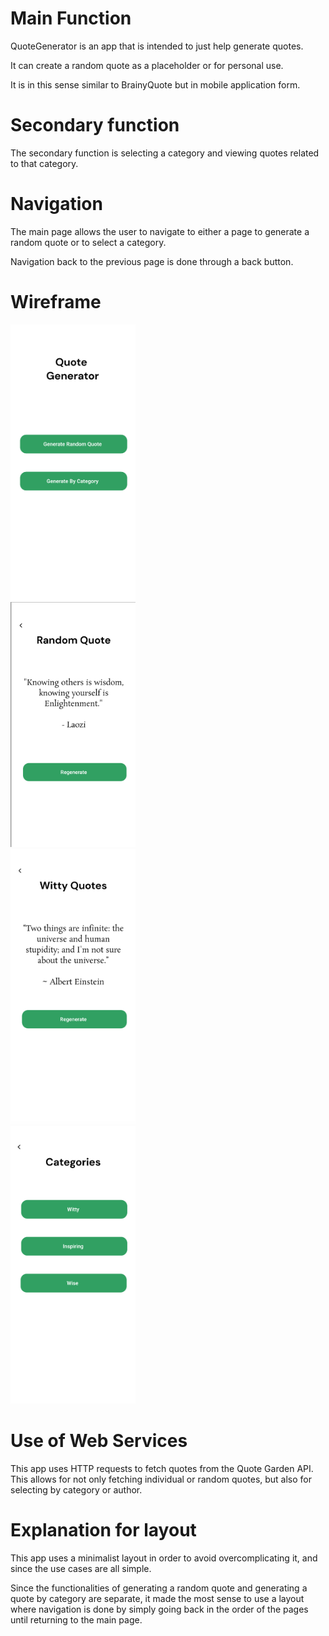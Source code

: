 # Main Function

QuoteGenerator is an app that is intended to just help generate quotes.

It can create a random quote as a placeholder or for personal use.

It is in this sense similar to BrainyQuote but in mobile application form. 

# Secondary function

The secondary function is selecting a category and viewing quotes related to that category.

# Navigation

The main page allows the user to navigate to either a page to generate a random quote or to select a category.

Navigation back to the previous page is done through a back button.

# Wireframe

<img src="QuoteGeneratorPg1.png" width="200"/><br>
<img src="QuoteGeneratorPg2.png" width="200"/><br>
<img src="QuoteGeneratorPg3.png" width="200"/><br>
<img src="QuoteGeneratorPg4.png" width="200"/><br>

# Use of Web Services

This app uses HTTP requests to fetch quotes from the Quote Garden API. This allows for not only fetching individual or random quotes, but also for selecting by category or author.

# Explanation for layout

This app uses a minimalist layout in order to avoid overcomplicating it, and since the use cases are all simple.

Since the functionalities of generating a random quote and generating a quote by category are separate, it made the most sense to use a layout where navigation is done by simply going back in the order of the pages until returning to the main page.